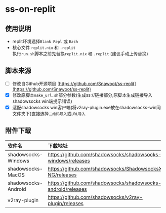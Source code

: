 # ss-on-replit  

## 使用说明
- replit环境选择`Blank Repl` 或 `Bash`
- 核心文件 `replit.nix` 和 `.replit`  
执行`run.sh`脚本之前先替换`replit.nix` 和 `.replit` (建议手动上传替换)
## 脚本来源
- [ ] 修改自Github开源项目 [https://github.com/Snawoot/ss-replit](https://github.com/Snawoot/ss-replit)
- [x] 修改原脚本`make_url.sh`部分参数(生成ss://链接部分,原脚本生成链接导入shadowsocks win端提示错误)
- [x] 适配shadowsocks win客户端(将v2ray-plugin.exe放在shadowsocks-win同文件夹下)直接选择`二维码导入`或`URL导入`
## 附件下载
| 软件名      | 下载地址     |
| :---        | :---        |
| shadowsocks-Windows | https://github.com/shadowsocks/shadowsocks-windows/releases |
| shadowsocks-MacOS | https://github.com/shadowsocks/ShadowsocksX-NG/releases |
| shadowsocks-Android | https://github.com/shadowsocks/shadowsocks-android/releases |
| v2ray-plugin | https://github.com/shadowsocks/v2ray-plugin/releases |

